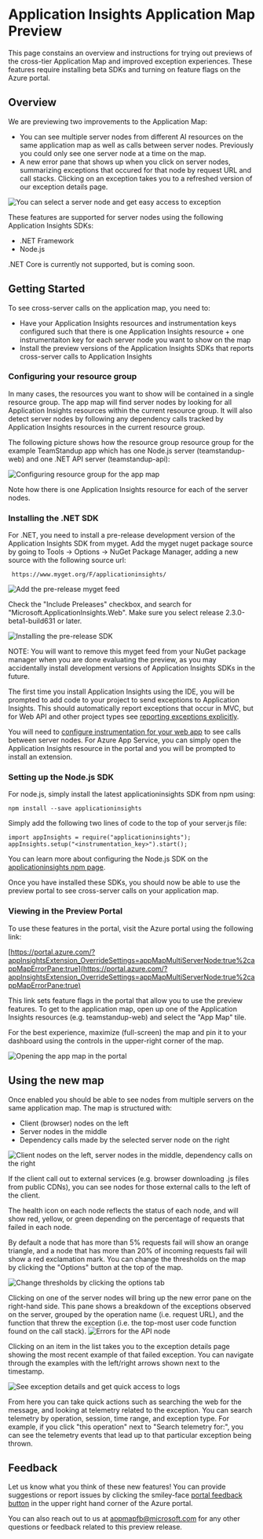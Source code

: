 [multiple-server-nodes]: ./media/app-insights-app-map/multiple-server-nodes.png
[new-exception-blade]: ./media/app-insights-app-map/new-exception-blade.png
[error-pane-flow]: ./media/app-insights-app-map/error-pane-flow.png
[api-node-selected]: ./media/app-insights-app-map/api-node-selected.png
[operation-logs]: ./media/app-insights-app-map/operation-logs.png
[pin-to-dashboard]: ./media/app-insights-app-map/pin-to-dashboard.png
[resource-group-setup]: ./media/app-insights-app-map/resource-group-setup.png
[set-threshold]: ./media/app-insights-app-map/set-threshold.png
[node-group-labels]: ./media/app-insights-app-map/multiple-server-nodes.png
[installing-beta-sdk]: ./media/app-insights-app-map/installing-beta-sdk.png
[add-myget-feed]:  ./media/app-insights-app-map/add-myget-feed.png
[exceptions-and-logs]: ./media/app-insights-app-map/exceptions-and-logs.png
[open-app-map]: ./media/app-insights-app-map/open-app-map.png



# Application Insights Application Map Preview

This page constains an overview and instructions for trying out previews of the cross-tier Application Map and improved 
exception experiences. These features require installing beta SDKs and turning on feature flags on the Azure portal.

## Overview
We are previewing two improvements to the Application Map:
* You can see multiple server nodes from different AI resources on the same application map as well as calls between server nodes.
Previously you could only see one server node at a time on the map. 
* A new error pane that shows up when you click on server nodes, summarizing exceptions that occured for that node by request URL
and call stacks. Clicking on an exception takes you to a refreshed version of our exception details page.

![You can select a server node and get easy access to exception][error-pane-flow]

These features are supported for server nodes using the following Application Insights SDKs:
* .NET Framework
* Node.js

.NET Core is currently not supported, but is coming soon.

## Getting Started
To see cross-server calls on the application map, you need to:
* Have your Application Insights resources and instrumentation keys configured such that there is one Application Insights resource + one instrumentaiton key for each server node you want to show on the map
* Install the preview versions of the Application Insights SDKs that reports cross-server calls to Application Insights

### Configuring your resource group
In many cases, the resources you want to show will be contained in a single resource group. The app map will find server nodes
by looking for all Application Insights resources within the current resource group. It will also detect server nodes
by following any dependency calls tracked by Application Insights resources in the current resource group.

The following picture shows how the resource group resource group for the example TeamStandup app which has
one Node.js server (teamstandup-web) and one .NET API server (teamstandup-api):

![Configuring resource group for the app map][resource-group-setup]

Note how there is one Application Insights resource for each of the server nodes.

### Installing the .NET SDK
For .NET, you need to install a pre-release development version of the Application Insights SDK from myget. Add the myget nuget package source
by going to Tools -> Options -> NuGet Package Manager, adding a new source with the following source url:
```
 https://www.myget.org/F/applicationinsights/
```

![Add the pre-release myget feed][add-myget-feed]

Check the "Include Preleases" checkbox, and search for "Microsoft.ApplicationInsights.Web". Make sure you select release
2.3.0-beta1-build631 or later.

![Installing the pre-release SDK][installing-beta-sdk]

NOTE: You will want to remove this myget feed from your NuGet package manager when you are done evaluating the preview,
as you may accidentally install development versions of Application Insights SDKs in the future.

The first time you install Application Insights using the IDE, you will be prompted to add code to your project to
send exceptions to Application Insights. This should automatically report exceptions that occur in MVC, but for Web API
and other project types see [reporting exceptions explicitly](https://docs.microsoft.com/en-us/azure/application-insights/app-insights-asp-net-exceptions#reporting-exceptions-explicitly).

You will need to [configure instrumentation for your web app](https://docs.microsoft.com/en-us/azure/application-insights/app-insights-monitor-performance-live-website-now)
to see calls between server nodes. For Azure App Service, you can simply open the Application Insights resource in the portal
and you will be prompted to install an extension.

### Setting up the Node.js SDK
For node.js, simply install the latest applicationinsights SDK from npm using:
```
npm install --save applicationinsights 
```

Simply add the following two lines of code to the top of your server.js file:
```
import appInsights = require("applicationinsights");
appInsights.setup("<instrumentation_key>").start();
```

You can learn more about configuring the Node.js SDK on the 
[applicationinsights npm page](https://www.npmjs.com/package/applicationinsights).

Once you have installed these SDKs, you should now be able to use the preview portal to see cross-server calls on your application map.

### Viewing in the Preview Portal
To use these features in the portal, visit the Azure portal using the following link:

[https://portal.azure.com/?appInsightsExtension_OverrideSettings=appMapMultiServerNode:true%2cappMapErrorPane:true](https://portal.azure.com/?appInsightsExtension_OverrideSettings=appMapMultiServerNode:true%2cappMapErrorPane:true)

This link sets feature flags in the portal that allow you to use the preview features. To get to the application map,
open up one of the Application Insights resources (e.g. teamstandup-web) and select the "App Map" tile.

For the best experience, maximize (full-screen) the map and pin it to your dashboard using the controls in the upper-right corner of the map.

![Opening the app map in the portal][open-app-map]

## Using the new map
Once enabled you should be able to see nodes from multiple servers on the same application map. The map is structured with:
* Client (browser) nodes on the left
* Server nodes in the middle
* Dependency calls made by the selected server node on the right

![Client nodes on the left, server nodes in the middle, dependency calls on the right][node-group-labels]

If the client call out to external services (e.g. browser downloading .js files from public CDNs), you can
see nodes for those external calls to the left of the client.

The health icon on each node reflects the status of each node, and will show red, yellow, or green depending on the percentage of
requests that failed in each node. 

By default a node that has more than 5% requests fail will show an orange triangle, and a node that has more than 20% of
incoming requests fail will show a red exclamation mark. You can change the thresholds on the map by clicking 
the "Options" button at the top of the map.

![Change thresholds by clicking the options tab][set-threshold]

Clicking on one of the server nodes will bring up the new error pane on the right-hand side. This pane shows a breakdown of the
exceptions observed on the server, grouped by the operation name (i.e. request URL), and the function that threw the exception 
(i.e. the top-most user code function found on the call stack).
![Errors for the API node][api-node-selected]


Clicking on an item in the list takes you to the exception details page showing the most recent example of that failed 
exception. You can navigate through the examples with the left/right arrows shown next to the timestamp.

![See exception details and get quick access to logs][exceptions-and-logs]

From here you can take quick actions such as searching the web for the message, and looking at telemetry related to the
exception. You can search telemetry by operation, session, time range, and exception type. For example, if you click 
"this operation" next to "Search telemetry for:", you can see the telemetry events that lead up to that particular exception
being thrown.


## Feedback
Let us know what you think of these new features! You can provide suggestions or report issues by clicking the smiley-face 
[portal feedback button](https://docs.microsoft.com/en-us/azure/application-insights/app-insights-get-dev-support) in the 
upper right hand corner of the Azure portal.

You can also reach out to us at [appmapfb@microsoft.com](mailto:appmapfb@microsoft.com) for any other questions or feedback
related to this preview release.
